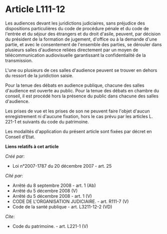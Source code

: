 # Article L111-12

Les audiences devant les juridictions judiciaires, sans préjudice des dispositions particulières du code de procédure pénale
et du code de l'entrée et du séjour des étrangers et du droit d'asile, peuvent, par décision du président de la formation de
jugement, d'office ou à la demande d'une partie, et avec le consentement de l'ensemble des parties, se dérouler dans
plusieurs salles d'audience reliées directement par un moyen de télécommunication audiovisuelle garantissant la
confidentialité de la transmission.

L'une ou plusieurs de ces salles d'audience peuvent se trouver en dehors du ressort de la juridiction saisie. 

Pour la tenue des débats en audience publique, chacune des salles d'audience est ouverte au public. Pour la tenue des débats
en chambre du conseil, il est procédé hors la présence du public dans chacune des salles d'audience. 

Les prises de vue et les prises de son ne peuvent faire l'objet d'aucun enregistrement ni d'aucune fixation, hors le cas
prévu par les articles L. 221-1 et suivants du code du patrimoine. 

Les modalités d'application du présent article sont fixées par décret en Conseil d'Etat.

**Liens relatifs à cet article**

_Créé par_:

  - Loi n°2007-1787 du 20 décembre 2007 - art. 25

_Cité par_:

  - Arrêté du 8 septembre 2008 - art. 1 (Ab)
  - Arrêté du 5 décembre 2008 (V)
  - Arrêté du 5 décembre 2008 - art. 1 (V)
  - CODE DE L'ORGANISATION JUDICIAIRE. - art. R111-7 (V)
  - Code de la santé publique - art. L3211-12-2 (VD)

_Cite_:

  - Code du patrimoine. - art. L221-1 (V)
